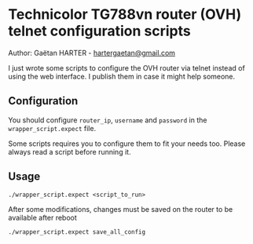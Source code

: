 Technicolor TG788vn router (OVH) telnet configuration scripts
=============================================================

Author: Gaëtan HARTER - hartergaetan@gmail.com


I just wrote some scripts to configure the OVH router via telnet instead of using the web interface.
I publish them in case it might help someone.


Configuration
-------------

You should configure `router_ip`, `username` and `password` in the `wrapper_script.expect` file.

Some scripts requires you to configure them to fit your needs too. Please always read a script before running it.

Usage
-----

    ./wrapper_script.expect <script_to_run>


After some modifications, changes must be saved on the router to be available after reboot

    ./wrapper_script.expect save_all_config


